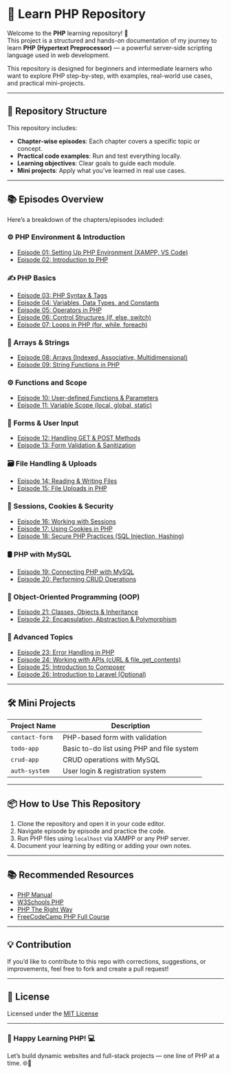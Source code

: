 # 🐘 Learn PHP Repository

Welcome to the **PHP** learning repository! 🚀  
This project is a structured and hands-on documentation of my journey to learn **PHP (Hypertext Preprocessor)** — a powerful server-side scripting language used in web development.

This repository is designed for beginners and intermediate learners who want to explore PHP step-by-step, with examples, real-world use cases, and practical mini-projects.

---

## 📂 Repository Structure

This repository includes:

- **Chapter-wise episodes**: Each chapter covers a specific topic or concept.
- **Practical code examples**: Run and test everything locally.
- **Learning objectives**: Clear goals to guide each module.
- **Mini projects**: Apply what you’ve learned in real use cases.

---

## 📚 Episodes Overview

Here’s a breakdown of the chapters/episodes included:

### ⚙️ PHP Environment & Introduction

- [Episode 01: Setting Up PHP Environment (XAMPP, VS Code)](./Episode_01_Setup/Readme.md)
- [Episode 02: Introduction to PHP](./Episode_02_Introduction/Readme.md)

### ✍️ PHP Basics

- [Episode 03: PHP Syntax & Tags](./Episode_03_Syntax/Readme.md)
- [Episode 04: Variables, Data Types, and Constants](./Episode_04_Variables/Readme.md)
- [Episode 05: Operators in PHP](./Episode_05_Operators/Readme.md)
- [Episode 06: Control Structures (if, else, switch)](./Episode_06_Control_Structures/Readme.md)
- [Episode 07: Loops in PHP (for, while, foreach)](./Episode_07_Loops/Readme.md)

### 🔣 Arrays & Strings

- [Episode 08: Arrays (Indexed, Associative, Multidimensional)](./Episode_08_Arrays/Readme.md)
- [Episode 09: String Functions in PHP](./Episode_09_Strings/Readme.md)

### ⚙️ Functions and Scope

- [Episode 10: User-defined Functions & Parameters](./Episode_10_Functions/Readme.md)
- [Episode 11: Variable Scope (local, global, static)](./Episode_11_Scope/Readme.md)

### 📄 Forms & User Input

- [Episode 12: Handling GET & POST Methods](./Episode_12_Forms/Readme.md)
- [Episode 13: Form Validation & Sanitization](./Episode_13_Validation/Readme.md)

### 🗃️ File Handling & Uploads

- [Episode 14: Reading & Writing Files](./Episode_14_Files/Readme.md)
- [Episode 15: File Uploads in PHP](./Episode_15_Uploads/Readme.md)

### 🔐 Sessions, Cookies & Security

- [Episode 16: Working with Sessions](./Episode_16_Sessions/Readme.md)
- [Episode 17: Using Cookies in PHP](./Episode_17_Cookies/Readme.md)
- [Episode 18: Secure PHP Practices (SQL Injection, Hashing)](./Episode_18_Security/Readme.md)

### 🛢️ PHP with MySQL

- [Episode 19: Connecting PHP with MySQL](./Episode_19_MySQL/Readme.md)
- [Episode 20: Performing CRUD Operations](./Episode_20_CRUD/Readme.md)

### 🧱 Object-Oriented Programming (OOP)

- [Episode 21: Classes, Objects & Inheritance](./Episode_21_OOP/Readme.md)
- [Episode 22: Encapsulation, Abstraction & Polymorphism](./Episode_22_OOP_Advanced/Readme.md)

### 🔧 Advanced Topics

- [Episode 23: Error Handling in PHP](./Episode_23_Errors/Readme.md)
- [Episode 24: Working with APIs (cURL & file_get_contents)](./Episode_24_APIs/Readme.md)
- [Episode 25: Introduction to Composer](./Episode_25_Composer/Readme.md)
- [Episode 26: Introduction to Laravel (Optional)](./Episode_26_Laravel/Readme.md)

---

## 🛠️ Mini Projects

| Project Name   | Description                                |
| -------------- | ------------------------------------------ |
| `contact-form` | PHP-based form with validation             |
| `todo-app`     | Basic to-do list using PHP and file system |
| `crud-app`     | CRUD operations with MySQL                 |
| `auth-system`  | User login & registration system           |

---

## 📦 How to Use This Repository

1. Clone the repository and open it in your code editor.
2. Navigate episode by episode and practice the code.
3. Run PHP files using `localhost` via XAMPP or any PHP server.
4. Document your learning by editing or adding your own notes.

---

## 📚 Recommended Resources

- [PHP Manual](https://www.php.net/manual/en/)
- [W3Schools PHP](https://www.w3schools.com/php/)
- [PHP The Right Way](https://phptherightway.com/)
- [FreeCodeCamp PHP Full Course](https://www.youtube.com/watch?v=OK_JCtrrv-c)

---

## 💡 Contribution

If you’d like to contribute to this repo with corrections, suggestions, or improvements, feel free to fork and create a pull request!

---

## 🪪 License

Licensed under the [MIT License](./LICENSE)

---

### 🎯 Happy Learning PHP! 💻

Let’s build dynamic websites and full-stack projects — one line of PHP at a time. 🌐🐘
